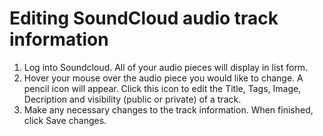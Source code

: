 # Editing SoundCloud audio track information

1. Log into Soundcloud. All of your audio pieces will display in list form.
2. Hover your mouse over the audio piece you would like to change. A pencil icon will appear. Click this icon to edit the Title, Tags, Image, Decription and visibility (public or private) of a track.
3. Make any necessary changes to the track information. When finished, click Save changes.

